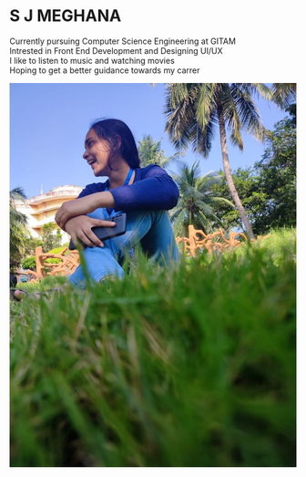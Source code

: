 # S J MEGHANA  

Currently pursuing Computer Science Engineering at GITAM  
Intrested in Front End Development and Designing UI/UX  
I like to listen to music and watching movies  
Hoping to get a better guidance towards my carrer  

![IMAGE](my.jpg)